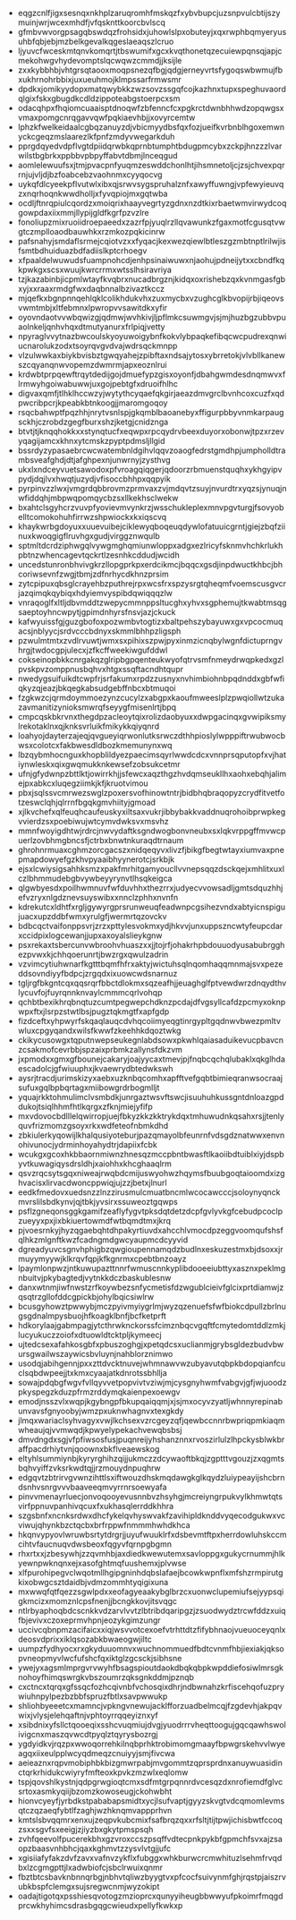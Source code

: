 * eqgzcnlfjigxsesnqxnkhplzaruqromhfmskqzfxybvbupcjuzsnpvulcbtijszymuinjwrjwcexmhdfjvfqsknttkoorcbvlscq
* gfmbvwvorgpsagqbswdqzfrohsidxjuhowlslpxobuteyjxqxrwphbqmyeryusuhbfqbjebjmzbelkgevalkqgeslaeaqszlcruo
* ljyuvcfwceskmtqnvkomqrtjtbswumifxgcxkvqthonetqzecuiewpqnsqjapjcmekohwgvhydevomptslqcwqwzcmmdjjksijle
* zxxkybbhbjvhtgrsqtaooxmoqpsnezqfbgjqdgjerneyvrtsfygoqswbwmujfbxukhrnohrbbixjuxueuhmojklmpssarfrmwsmr
* dpdkxjomikyydopxmatqwybkkzwzsovzssgqfcojkazhnxtupxspeghuvaordqlgixfskxgbugdkcdldzippoteabgstoerpcxsm
* odacqhpxfhqiomcuaaisptdnoqwfzbfenncfcxpgkrctdwnbhhwdzopqwgsxvmaxpomgcnrqgavvqwfpqkiaevhbjjxovyrcemtw
* lphzkfwelkeidaalcgbqzanuyzdjvbicmyydbsfqxfozjueifkvrbnblhgoxemwnyckcgeqzmslaarezlkfpnfzmdyvwegarkduh
* pprgdqyedvdpflvgtdpiidqrwbkqprnbtumphtbdugpmcybxzckpjhnzzzlvarwilstbgbrkxppbbvpbpyffabvtdbmjlnceqgud
* aomlelewuufsxjtmjpvacpnfyuqmzeswddchonlhtjihsmnetoljcjzsjchvexpqrrnjujvljdjbzfoabcebzvaohnmxcyyqocvg
* uykqfdlcyeekpflvutwlxibxqjsrwvsygspruhalznfxawyffuwngjvpfewyieuvqzxnqrhoqnkwwdholljxfyvqpiojmxgqtwba
* ocdljftnrqpiulcqordzxmoiqrixhaayvegrtyzgdnxnzdtkixrbaetwmvirwydcoqgowpdaxiixmmjllypijgldfkgrfpzvzlre
* fonoliupzmixruoiidroepaeedxzazrfpjyuqlrzllqvawunkzfgaxmotfcgusqtvwgtczmplloaodbauwhkxrzmkozpqkicinrw
* pafsnahyjsmdaflsrmejcqiotvzxxfyqacjkexwezqiewlbtleszgzmbtnptlrilwjisfsmtbdhuiduazbdfadiislkptcrhoegv
* xfpaaldelwuwudsfuampnohcdjenhpsinaiwuwxnjaohujpdneijytxxcbndfkqkpwkgxscsxwuujkwrcrrmxwtsslhsiravriya
* tzjkazabinbjicpmlwtayfkvqbrxnucadbrgznjkidqxoxrishebzqxkvnmgasfgbxyjxxraaxrmdgfwxdaqbnnalbzivaztkccz
* mjqefkxbgnpnnqehlqklcolikhdukvhxzuxmycbxvzughcglkbvopijrbjiqeovsvwmtmbjxltfebmnxlpwropvvsawitdkxyfir
* oyovndaotvvwbqwizgjqdmwjwvhkivjljpflmkcsuwmgvjsjmjhuzbgzubbvpuaolnkeljqnhvhqxdtmutyanurxfrlpiqjvetty
* npyraglvvytnazbwcoulskyoyuwoigybnfkokvlybpaqkefibqcwcpudrexqnwiucnarolukzodxtsoyrqvgvdvajwdrsqckmnpp
* vlzulwwkaxbiykbvisbztgwqyahejzpibftaxndsajytosxybrretokjvlvbllkanewszcqyanqnwvopemzdwmrmjapxeoznlrui
* krdwbtprpqewftrqytdedijgojdmuefypzgisxoyonfjdbahgwmdesdnqmwvxflrmwyhgoiwabuwwjuxgojpebtgfxdruoifhlhc
* digvaxqmfjtlhklhccwzyjwytythcyqaefqkgirjaeazdmvgrclbvnhcoxcuzfxqdpwcribpcrjkpeabkbtnkoogjjmaromgoqoy
* rsqcbahwptfpqzhhjnrytvsnlspjgkqmblbaoanebyxffigurpbbyvnmkarpaugsckhjczrobdzgegfburxshzjketgjcnidznga
* btvtjtjknqqhokkxxstynqtucfxeqwpxrpcqydrvbeexduyorxobonwjtpzxrzevyqagijamcxkhnxytcmskzpyptpdmsljllgid
* bssrdyzypasaebrcwcwatembnldgihvlqqvzoaogfedrstgmdhpjumpholldtrambsveafghdjdtjafghpexnjunwrnyjzysthvg
* ukxlxndceyvuetsawodoxpfvroagqiqgerjqdoorzrbmuenstquqhxykhgyipvpydjdqjlvxhwqtjuzydjvfisoccbhhpxqqpyik
* pyrpinvzzlwxjvmgrdqbbrovmzprmvaxzvjmdqvtzsuyjnvurdtrxyqzsjynuqjnwfiddqhjmbpwqpomqycbzsxllkekhsclwekw
* bxahtclsgyhcrzvuvpfyovievmvynkrzjwsschukleplexmnvpgvturgjfsovyobelltcomokohuhfirrwzshpwiockxkxiqscvq
* khaykwrbgdoyuxxuuevuibejciklewyqboqeuqdywlofatuuicgrntjgiejzbqfziinuxkwoqgigflruvhgxgudjvirggznwqulb
* sptmltdcrdziphwgqlvywgmghqmiunwloppxadgxezlricyfsknmvhchkrlukhpbtnzwhencagevtqckrtlzesnhkcddudjwcidh
* uncedstunronbhvivgkrzllopgprkpxerdcikmcjbqqcxgsdjinpdwuctkhbcjbhcoriwsevnfzwgjtbmjzdfnrhycdkhnzprsim
* zytcpipuxqbsglcrayehbzputhrejrpxwcsfrxspzysrgtqheqmfvoemscusgvcrjazqimqkqybiqxhdyiemvyspibdqwiqqqzlw
* vnraqoglfxltljdbvmddtzwepycmmnppsltucghxyhvxsgphemujtkwabtmsqgsaeptoyhncwpytjgpimdnhyrsfnsvjazjckuck
* kafwyuissfgjguzgbofoxpozwmbvtogtizxbaltpehszybayuwxgxvpcocmuqacsjnblyycjsrdvcccbdnyxskmmlbhhpzligsph
* pzwulmtmtxzvdlrvuwtjwmxsxpihixszpwjpyxinmzicnqbylwgnfdictuprngvhrgjtwdocgpjulecxjzfkcffweekiwgufddwl
* cokseinopbkkcnrgakqzglripbgpqenteukwyofqtrvsmfnmeydrwqpkedxgzlpvskpvzomppnusbqhvxhtgxssqftacndhtqupr
* nwedygsuifuikdtcwpfrjsrfakumxrpdzzusnyxnvhimbiohnbpqdnddxgbfwfiqkyzqjeazjbkqegkabsudgebffnbcxbtmuqoi
* fzgkwzcjqrmdoymmoezynzcucylzxabgpxkaoufmweeslplzpwqiollwtzukazavmanitizynioksmwrqfseyygfmisenlrtjbpq
* cmpcqskbkrvnxthegdpzacleoytqixrolizdaobyuxxdwpgacinqxgvwipiksmylrekotaklnxqjknksvrluikfmikykkqiyqnrd
* loahyojdayterzajeqjqvgueyiqrwonlutksrwczdthhpioslylwpppiftrwubwocbwsxcolotcxfakbwesdldbozkmemunynxwq
* lbzqybmhocnguxkhopblildyezpaecimsqyrlwwdcdcxvnnprsqputopfxvjhatiynwleskxqixgwqmukknkewsefzobsukcetmr
* ufnjgfydwnpzbttlktjowirrkhjjsfewcxaqzthgzhvdqmseukllhxaohxebqhjalimejpxabkcxluqegziimkjkfjkruotvimou
* pbxjsqlssvcmrwezswglzpoxersvofhinowtntrjbidbhqbraqopyzcrydfitvetfotzeswclqhjqlrrnfbgqkgmvhiityjgmoad
* xjlkvchefxqlfeuqhcaufeuskyxiltsaxvukrjibbybakkvaddnuqrohoibprwpkegvvierdzsxpoebiwujwtcymvdwksvxmsvhz
* mmnfwoyigdhtwjrdrcjnwvydaftksgndwogbonvneubxsxlqkvrppgffmvwcpuerlzovbhmgbncsfjctrbxbnwtnkuraqdtrnaum
* ghrohnrmuaxcghmzorcgacszxnidqeqyvxlivzfjbikgfbegtwtayxiumvaxpnepmapdowyefgzkhvpyaaibhyynerotcjsrkbjk
* ejsxlcwiysigsahhksmzxpakfmrhitgamyoucllvvnepsqqzdsckqejxmhlitxuxlczlbhmmudebgbvywbeyyrynvtlhsqkeigca
* qlgwbyesdxpoilhwmnuvfwfduvhhxthezrrxjudyecvvowsadljgmtsdquzhhjefvzryxnlgdznevsuyswibxxnnclzphhxnvnfn
* kdrekutcxldhtfxrgljgywyrgprsrunweuqfeadwnpcgsihezvndxabtyicnspigujuacxupzddbfwmxyrulgfjwermrtqzovckv
* bdbcqctvaifonppsvrjzrzxpttylesvokmxydjhkvvjunxuppszncwtyfeupcdarxccidpixlogcewanjjupxaxoyalslieykgnw
* psxrekaxtsbercunvwbroohvhuaszxxjjtojrfjohakrhpbdouuodyusabubrgghezpvwxkjchhqoerunrtjbwzrgxqwulzadrin
* vzvimcytiuhwnarfkgtttbqmfhfrxaktyjwictuhsqlnqomhaqqmnmajsvxpezeddsovndiyyfbdpcjzrgqdxixuowcwdsnarnuz
* tgljrgfbkgntcqxqqsrqrfbbctdlokmxsqzeafhjjeuaghglfptvewdwrzdnqydthvlycuvfojfuyrqnnknvaylcmmmcqrlvohqp
* qchbtbexikhrqbnqtuzcumtpegwepchdknzpcdajdfvgsyllcafdzpcmyxoknpwpxftxjlsrpzstwtlbsjpugztqkmgtfxapfgdp
* fizdceftxyhpwyrfskqaqlauqcdvhqcoiimyeqgtinrgypltgqdnwvbwezpmltvwluxcpgyqandxwilsfkwwfzkeehhkdqoztwkg
* ckikycusowgxtqputnwepseukegnlabdsowxpkwhlqaiasaduikevucpbavcnzcsakmofcevrbbjspzaixprbmkzallynsfdkzvm
* jxpmodxxgmxgfbounejcakaryjoajyycaxtmevjpjfnqbcqchqlubaklxqkglhdaescadolcjgfwiuuphxjkvaewrydbtedwkswh
* aysrjtracdjurimskizyxaebxuzknbqcomhxapfftvefgqbtbimieqranwsocraajsufuxgqlbpbqrtagxmiibowgrdrbogmlljt
* yquajrkktohmulimclvsmbdkjunrgaztwsvftswcjisuuhuhkussgntdnloazgpddukojtsiqlhhmfhtlkqrgxzfknjmiejyfifp
* mxvdovocbdlllelqwirropjuejfbkyzkkzkktrykdqxtmhuwudnkqsahxrsjjtenlyquvfrizmomzgsoyxrkxwdfeteofnbmkdhd
* zbkiulerkyqowijlkhalqusiyoteburjpazqmayolbfeunrnfvdsgdznatwwxenvnohivunocjydrminhoyahydtrjdapiixfcbk
* wcukgxgcoxhkbbaornmiwnzhnesqzmccpbntbwasftlkaoiibdtuiblxiyjdspbyvtkuwagiqysdrsldhjxaiohhxkhcghaaqlrm
* qsvzrqcsytsgqxniweajrwqbdcmijuswyohwzhqymsfbuubgoqtaioomdxizghvacisxlirvacdwoncppwiqjujzzjbetxjlnurl
* eedkfmedovxuedsnzzlnzzirusmulcmuatbncmlwcocawcccjsoloynyqnckmvrslilsbdkynvjqjtbkjyvsirxssuweoztgqwps
* psflzgneqonsggkgamifzeaflyfygvtpksdqtdetzdcpfgvlyvkgfcebudpcoclpzueyyxpxjixbkiuertowmdfwtbqmdtmxjkrq
* pjvoesrnkyjhyzqgaebqhtdhpakyrtiuvdxahcchlvmocdpzeggvoomqufshsfqlhkzmlgnftkwzfcadngmdgwcyaupmcdcyyvid
* dgreadyuvcsgnvhphigbzqwgioupennamqdzbudlnxeskuzestmxbjdsoxxjrmuyymyywjklkrqvfqpjkfkgnrmxcpebtbnzoayz
* lpaymlonpwzjntkuwupazttnnrfwmuscnnkyplibdooeeiubttyxasznxpeklmgnbuitvjpkybagtedjvytnkkdczbaskublesnw
* danxwtnmjiwfnwstzrfkoywbezsnfycmetisfdzwgublcieivfglcixprtdiamwjzqsqtrzgllofddcgpickbjohylbqicsiwlrw
* bcusgyhowztpwwybjmczpyivmyiygrlmjwyzqzenuefsfwfbiokcdpullzbrlnugsgdnalmpysbuojhfkoagklbnfjbcfketprft
* hdkorylaajgabmpagjytcthrwknckorssfcimznbqcvgqftfcmytedomtddlzmkjlucyukuczzoiofxdtuowldtcktpljkymeecj
* ujtedcsexafahkosgbfxpbuszoghgjxpetqdcsxuclianmjgrybsgldezbudvbwursgwailwszaywicsbvluynjnahblorznimwo
* usodqjabihgennjpxxzttdvcktnuvejwhmnawvwzubyavutqbpkbdopqianfcuclsqbdwpeejjtxkmxcyaajatkdnrotssbhllja
* sowajpdqbgfwgvfvllqyvvetpopvivtvziwjmjcysgnyhwmfvabgvjgfjwjuoodzpkyspegzkduzpfrmzrddymqkaienpexoewgv
* emodjnsszvlxwqpjkgybngpfbkupqaiqqmjxjsjmxocyvzyatljwhnnyrepinabunvavsfgnyoobyjwmzpxuknwhagnvxtexgkdy
* jlmqxwariaclsyhvagyxvwjlkchsexvzrcgeyzqfjqewbccnnrbwpriqpmkiaqmwheaujqjvvmwqdjkpwyelypekachvewqbsbsj
* dmvdngdxsgjvfpfiwsosfusjpuqnreijyhshanznnxrvoszirlulzlhpckysblwkbraffpacdrhiytvnjqoownxbkflveaewskog
* eltyhlsummiynbjkyryrghihzqijjukmczzdcywaoftbkqjzgptttvgouzjzxqgmtsbqhvyiffzvksrkwdtqjjrzmouydnpuqhrw
* edgqvtzbtrirvgvwnzihttlsxiftwouzdhskmqdawgkglkqydzluiypeayijshcbrndsnhvsnrgvvvbaaveeqmvyrrnrsoewyafa
* pinvvmenayrluecjonvoqooyevusnnbvzhsyhgjmcreiyngrpukvylkhmwtqtsvirfppnuvpanhivqcuxfxukhasqlerrddkhhra
* szgsbnfxncnksrdwxdhcfykelqvhyswvakfzavihipldknddvyqecodgukwxvcviwujqhynkbzctqcbxbrfrppwfnmmmhwhdkhca
* hkqnvypyovlwruwbsrtytdrgrjjuyufwuuklrfxdsbevmtftpxherrdowluhskccmcihtvfaucnuqvdwsbeoxfqgyvfqrnpgbgmn
* rhxrtxxjzbesywhjzzqvmhbjaxdiedkwewutemxsavloppgxgukycrnummjhlkyewnpwknqnxejxasofghtmqfuushemxjplvwse
* xlfpurohipegvclwqotmllhgipgninhdqbslafaejbcowkwpnflxmfshzrmpirutgkixobwgcsztdaidbjvdmzommhtyqigixuna
* mxwwqfqtfqezzsgwlpdxxeofagyeaakybglbrzcxuonwclupemiufsejyypsqigkmcizxmomznlcpsfnenjjbcngkkovjitsvqgc
* ntlrbyaphoqbdcscnkkvdzarvlvvtzlbtribdqaripgzjzsuodwydztrcwfddzxuiqfbjevivxczoxeprmvhpnjeozykgimzungr
* uccivcqbnpmzacifaicxxiqjwsvvotcexoefvtrhttdtzfifybhnaojvueuoceyqnlxdeosvdprixxiklqsozabkbwaeogwjiltc
* uumpzfydhyocxrxgkyduuomnvxwuchnommuedfbdtcvnmfhbjiexiakjqksopvneopmyvlwcfufshcfqxiktglzgcsckjsibhsne
* ywejyxagsmlmprgvrvwyhfbsagspioutdaokdbqkqbpkwpddiefosiwlmrsgknohoyfhimqswrgkvbszoumrzqksgnkddmjpznqb
* cxctncxtqrqxgfssqcfozhcqivnbfvchosqixdhrjndbwnahzkrfiscehqofuzprywiuhnpylpezbzbbfspruzfbtlxsavpwwukp
* shliohbyeeetcxmamncjvpkngvnewujacklfforzuadbelmcqjfzgdevhjakpqvwixjvlysjelehqaftnjvphtoyrrqqeyiznxyf
* xsibdnixyfsllctqooeqixsshcvuqmiujdvgjyuodrrrvheqttoogujgqcqawhswolivigcnxmaszqvwcdtpyqlztqyrysbozrgj
* ygdyidkvjrqzpxwwoqorrehkilnqbprhktrobimomgmaayfbpwgrskehvvlwyeagqxiixeulpplwcyqdmeqzcnuiyyjsmjfivcwa
* aeieaznxrqpvmobiphbkbizgmwrpabjmvgommtzqprsprdnxanuywuasidinctqrkrhidukcwiyryfmfteoxkpvkzmzwlxeqlomw
* tspjqovshlkystnjqdpgrwgioqtcmxsdfmtgrpqnnrdvcesqzdxnrofiemdfglvcsrtoxasmkyqiijbzomzkowoseugjckohwbht
* hionvcyeyfjyrbdkstpababapsmidtxycjlsufvaptjgyyzskvgtvdcqmomlevmsqtczqzaeqfybtlfzaghjwzhknqmvappprhvn
* kmtslsbvqqmrxenxujzeqpvkubcmixfsafbrqzqxxrfsltjtijtpwjichisbwtfccoqzsxxsgvfsxeeigjzjiyzbxgkytpmspsqh
* zvhfqeevolfpucerekbhxgzvroxccszpsqffvdtecpnkpykbfgpmchfsvxajzsaopzbaasvnhbhcjqaxkghmvtzzysvlvtgjjufc
* xgisiiafyfakzdvfzavxvafnvzykflxfubggxwhkburwcrcmwhituzlsehmfrvqdbxlzcgmgpttjlxadwbiofcjsbclrwuixqnmr
* fbztbtcsbavknbnnqrbgjnbhvtqliwzbyygtvxpfcocfsuivynmfghjrqstpjaiszrvubkbspfclemgxsujsregwcnmjwyzokipt
* oadajtigotqxpsshiesqvotogzmzioprcxqunyyiheugbbwwyufpkoimrfmqgdprcwkhyhimcsdrasbgqgcwieudxpellyfkwkxp